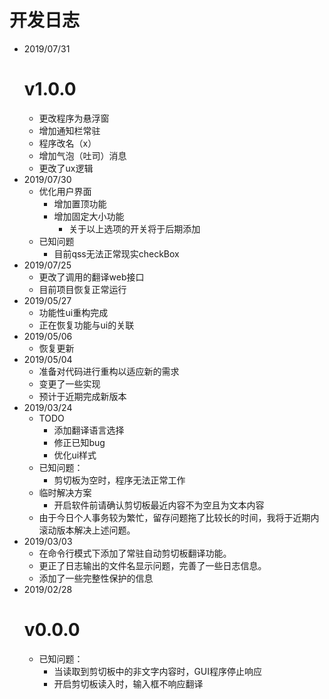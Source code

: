 # 开发日志
* 2019/07/31
  # v1.0.0
  * 更改程序为悬浮窗
  * 增加通知栏常驻
  * 程序改名（x）
  * 增加气泡（吐司）消息
  * 更改了ux逻辑
* 2019/07/30
  * 优化用户界面
    * 增加置顶功能
    * 增加固定大小功能
      * 关于以上选项的开关将于后期添加
  * 已知问题
    * 目前qss无法正常现实checkBox
* 2019/07/25
  * 更改了调用的翻译web接口
  * 目前项目恢复正常运行
* 2019/05/27
  * 功能性ui重构完成
  * 正在恢复功能与ui的关联
* 2019/05/06
  * 恢复更新
* 2019/05/04
  * 准备对代码进行重构以适应新的需求
  * 变更了一些实现
  * 预计于近期完成新版本
* 2019/03/24
  * TODO
    * 添加翻译语言选择
    * 修正已知bug
    * 优化ui样式
  * 已知问题：
    * 剪切板为空时，程序无法正常工作
  * 临时解决方案
    * 开启软件前请确认剪切板最近内容不为空且为文本内容
  * 由于今日个人事务较为繁忙，留存问题拖了比较长的时间，我将于近期内滚动版本解决上述问题。
* 2019/03/03
  * 在命令行模式下添加了常驻自动剪切板翻译功能。
  * 更正了日志输出的文件名显示问题，完善了一些日志信息。
  * 添加了一些完整性保护的信息
* 2019/02/28
  # v0.0.0
  * 已知问题：
    * 当读取到剪切板中的非文字内容时，GUI程序停止响应
    * 开启剪切板读入时，输入框不响应翻译
